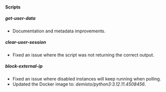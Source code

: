 #### Scripts

##### get-user-data

- Documentation and metadata improvements.

##### clear-user-session

- Fixed an issue where the script was not returning the correct output.

##### block-external-ip

- Fixed an issue where disabled instances will keep running when polling.
- Updated the Docker image to: *demisto/python3:3.12.11.4508456*.
